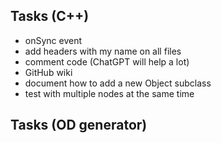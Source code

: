 ## Tasks (C++)
- onSync event
- add headers with my name on all files
- comment code (ChatGPT will help a lot)
- GitHub wiki
- document how to add a new Object subclass
- test with multiple nodes at the same time

## Tasks (OD generator)
